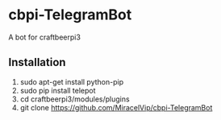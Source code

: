 # cbpi-TelegramBot
A bot for craftbeerpi3

## Installation
1. sudo apt-get install python-pip
2. sudo pip install telepot
3. cd craftbeerpi3/modules/plugins
4. git clone https://github.com/MiracelVip/cbpi-TelegramBot
